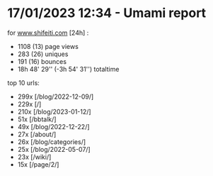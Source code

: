# 17/01/2023 12:34 - Umami report
for www.shifeiti.com [24h] :

 - 1108 (13) page views
 - 283 (26) uniques
 - 191 (16) bounces
 - 18h 48' 29'' (-3h 54' 31'') totaltime


top 10 urls:
 - 299x [/blog/2022-12-09/]
 - 229x [/]
 - 210x [/blog/2023-01-12/]
 - 51x [/bbtalk/]
 - 49x [/blog/2022-12-22/]
 - 27x [/about/]
 - 26x [/blog/categories/]
 - 25x [/blog/2022-05-07/]
 - 23x [/wiki/]
 - 15x [/page/2/]


